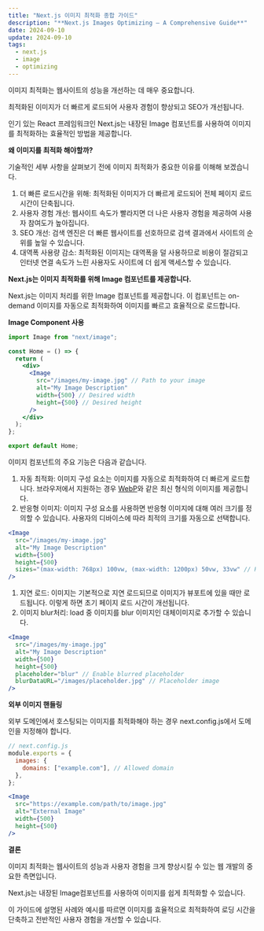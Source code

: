 ```yaml
---
title: "Next.js 이미지 최적화 종합 가이드"
description: "**Next.js Images Optimizing — A Comprehensive Guide**"
date: 2024-09-10
update: 2024-09-10
tags:
  - next.js
  - image
  - optimizing
---
```


이미지 최적화는 웹사이트의 성능을 개선하는 데 매우 중요합니다.

최적화된 이미지가 더 빠르게 로드되어 사용자 경험이 향상되고 SEO가 개선됩니다.

인기 있는 React 프레임워크인 Next.js는 내장된 Image 컴포넌트를 사용하여 이미지를 최적화하는 효율적인 방법을 제공합니다.

**왜 이미지를 최적화 해야할까?**

기술적인 세부 사항을 살펴보기 전에 이미지 최적화가 중요한 이유를 이해해 보겠습니다.

1. 더 빠른 로드시간을 위해: 최적화된 이미지가 더 빠르게 로드되어 전체 페이지 로드 시간이 단축됩니다.
2. 사용자 경험 개선: 웹사이트 속도가 빨라지면 더 나은 사용자 경험을 제공하여 사용자 참여도가 높아집니다.
3. SEO 개선: 검색 엔진은 더 빠른 웹사이트를 선호하므로 검색 결과에서 사이트의 순위를 높일 수 있습니다.
4. 대역폭 사용량 감소: 최적화된 이미지는 대역폭을 덜 사용하므로 비용이 절감되고 인터넷 연결 속도가 느린 사용자도 사이트에 더 쉽게 액세스할 수 있습니다.

**Next.js는 이미지 최적화를 위해 Image 컴포넌트를 제공합니다.**

Next.js는 이미지 처리를 위한 Image 컴포넌트를 제공합니다. 이 컴포넌트는 on-demand 이미지를 자동으로 최적화하여 이미지를 빠르고 효율적으로 로드합니다.

**Image Component 사용**

```jsx
import Image from "next/image";

const Home = () => {
  return (
    <div>
      <Image
        src="/images/my-image.jpg" // Path to your image
        alt="My Image Description"
        width={500} // Desired width
        height={500} // Desired height
      />
    </div>
  );
};

export default Home;
```

이미지 컴포넌트의 주요 기능은 다음과 같습니다.

1. 자동 최적화: 이미지 구성 요소는 이미지를 자동으로 최적화하여 더 빠르게 로드합니다. 브라우저에서 지원하는 경우 [WebP](https://en.wikipedia.org/wiki/WebP)와 같은 최신 형식의 이미지를 제공합니다.
2. 반응형 이미지: 이미지 구성 요소를 사용하면 반응형 이미지에 대해 여러 크기를 정의할 수 있습니다. 사용자의 디바이스에 따라 최적의 크기를 자동으로 선택합니다.

```jsx
<Image
  src="/images/my-image.jpg"
  alt="My Image Description"
  width={500}
  height={500}
  sizes="(max-width: 768px) 100vw, (max-width: 1200px) 50vw, 33vw" // Responsive sizes
/>
```

1. 지연 로드: 이미지는 기본적으로 지연 로드되므로 이미지가 뷰포트에 있을 때만 로드됩니다. 이렇게 하면 초기 페이지 로드 시간이 개선됩니다.
2. 이미지 blur처리: load 중 이미지를 blur 이미지인 대체이미지로 추가할 수 있습니다.

```jsx
<Image
  src="/images/my-image.jpg"
  alt="My Image Description"
  width={500}
  height={500}
  placeholder="blur" // Enable blurred placeholder
  blurDataURL="/images/placeholder.jpg" // Placeholder image
/>
```

**외부 이미지 핸들링**

외부 도메인에서 호스팅되는 이미지를 최적화해야 하는 경우 next.config.js에서 도메인을 지정해야 합니다.

```jsx
// next.config.js
module.exports = {
  images: {
    domains: ["example.com"], // Allowed domain
  },
};
```

```jsx
<Image
  src="https://example.com/path/to/image.jpg"
  alt="External Image"
  width={500}
  height={500}
/>
```

**결론**

이미지 최적화는 웹사이트의 성능과 사용자 경험을 크게 향상시킬 수 있는 웹 개발의 중요한 측면입니다.

Next.js는 내장된 Image컴포넌트를 사용하여 이미지를 쉽게 최적화할 수 있습니다.

이 가이드에 설명된 사례와 예시를 따르면 이미지를 효율적으로 최적화하여 로딩 시간을 단축하고 전반적인 사용자 경험을 개선할 수 있습니다.
